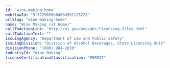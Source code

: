 ```yaml
---
id: "wine-making-home"
webflowId: "5f7729650b0d004991f25228"
urlSlug: "wine-making-home"
name: "Wine Making (at Home)"
callToActionLink: "http://nj.gov/oag/abc/licensing-files.html"
callToActionText: ""
issuingAgency: "Department of Law and Public Safety"
issuingDivision: "Division of Alcohol Beverages, State Licensing Unit"
divisionPhone: "(609) 984-2830"
industryId: "Wine Making"
licenseCertificationClassification: "PERMIT"
---
```

